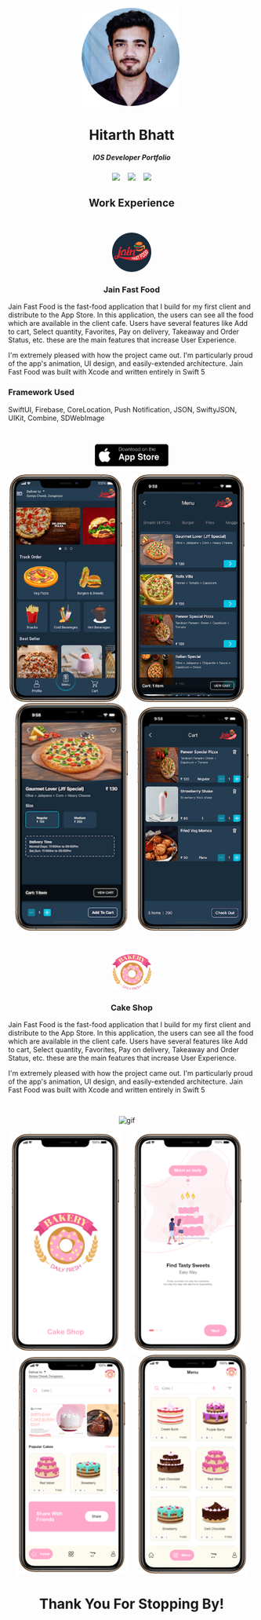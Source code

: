 <p align="center">
<img src="Images/Profile/profilePic.png" alt="profile" width="200"  title="Word Guess">&nbsp;
</p>

<h1 align="center">
  Hitarth Bhatt
</h1>

<h5 align="center">
  IOS Developer Portfolio
</h5>


<p align="center">
<a href="Resume/Hitarth Bhatt Resume.pdf" download><img src="https://img.shields.io/badge/Download-Resume-ff69b4.svg?style=for-the-badge&logo=codeigniter&logoColor=white"></a>&nbsp;&nbsp;&nbsp;
<a href="mailto:hitarthbhatt12@gmail.com"><img src="https://img.shields.io/badge/Email-Hitarth-8056d5.svg?style=for-the-badge&logo=minutemailer&logoColor=white"></a>&nbsp;&nbsp;&nbsp;
<a href="https://www.linkedin.com/in/hitarth-bhatt" target="_blank"><img src="https://img.shields.io/badge/linkedin-Hitarth_Bhatt-brightgreen.svg?style=for-the-badge&logo=linkedin&logoColor=white" ></a>
</p>



<h2 align="center">
  Work Experience
</h2>

<p>&nbsp;</p>

<p align="center">
<img src="Images/AppLogo/Logo.png" width="80"  title="Word Guess">
</p>

<h3 align="center">
  Jain Fast Food
</h3>

Jain Fast Food is the fast-food application that I build for my first client and distribute to the App Store. In this application, the users can see all the food which are available in the client cafe.
Users have several features like Add to cart, Select quantity, Favorites, Pay on delivery, Takeaway and Order Status, etc. these are the main features that increase User Experience.

I'm extremely pleased with how the project came out. I'm particularly proud of the app's animation, UI design, and easily-extended architecture. Jain Fast Food was built with Xcode and written entirely in Swift 5


<h3>
  <b>Framework Used</b>
  </h3>

SwiftUI, Firebase, CoreLocation, Push Notification, JSON, SwiftyJSON, UIKit, Combine, SDWebImage


<p>&nbsp;</p>

<p align="center">
<a href="https://apps.apple.com/us/app/jain-fast-food/id1550106944" target="_blank"><img src="Images/AppLogo/App Store.png" width="150" ></a>
</p>

<p align="center">
<img src="Images/Jain Fast Food/Home.png" width="230"  title="Home">&nbsp;&nbsp;&nbsp;&nbsp;&nbsp;<img src="Images/Jain Fast Food/Menu.png" width="230" title="Menu">&nbsp;&nbsp;&nbsp;&nbsp;&nbsp;<img src="Images/Jain Fast Food/Detail.png" width="230" title="Detail">&nbsp;&nbsp;&nbsp;&nbsp;&nbsp;<img src="Images/Jain Fast Food/Cart.png" width="226" title="Cart">
</p>

<p>&nbsp;</p>



<p align="center">
<img src="Images/Cake/logo.png" width="80"  title="Word Guess">
</p>

<h3 align="center">
  Cake Shop
</h3>

Jain Fast Food is the fast-food application that I build for my first client and distribute to the App Store. In this application, the users can see all the food which are available in the client cafe.
Users have several features like Add to cart, Select quantity, Favorites, Pay on delivery, Takeaway and Order Status, etc. these are the main features that increase User Experience.

I'm extremely pleased with how the project came out. I'm particularly proud of the app's animation, UI design, and easily-extended architecture. Jain Fast Food was built with Xcode and written entirely in Swift 5



<p>&nbsp;</p>


<p align="center">
   <img src="Images/Cake/Cake.gif" width="230"  title="gif">&nbsp;&nbsp;&nbsp;&nbsp;&nbsp;
  </p>

<p align="center">
<img src="Images/Cake/welcome.png" width="230"  title="Home">&nbsp;&nbsp;&nbsp;&nbsp;&nbsp;<img src="Images/Cake/Onboarding.png" width="230" title="Menu">&nbsp;&nbsp;&nbsp;&nbsp;&nbsp;<img src="Images/Cake/Home.png" width="230" title="Detail">&nbsp;&nbsp;&nbsp;&nbsp;&nbsp;<img src="Images/Cake/Menu.png" width="225" title="Cart">
</p>




<h1 align="center">
 Thank You For Stopping By!
</h1>


